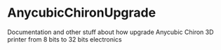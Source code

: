 # AnycubicChironUpgrade
Documentation and other stuff about how upgrade Anycubic Chiron 3D printer from 8 bits to 32 bits electronics
